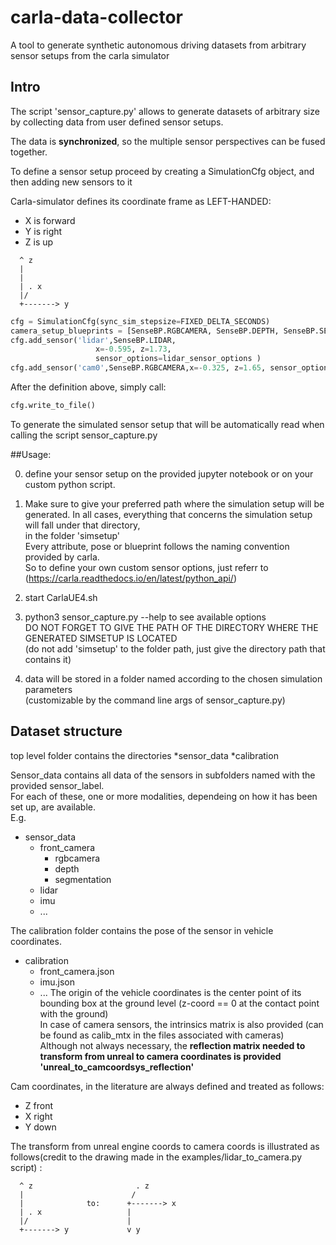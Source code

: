 # carla-data-collector
A tool to generate synthetic autonomous driving datasets from arbitrary sensor setups from the carla simulator

## Intro
The script 'sensor_capture.py' allows to generate datasets of arbitrary size by collecting data
from user defined sensor setups.   

The data is **synchronized**, so the multiple sensor perspectives can be fused together.


To define a sensor setup
proceed by creating a SimulationCfg object, and then adding new sensors to it


Carla-simulator defines its coordinate frame as LEFT-HANDED:

+ X is forward
+ Y is right
+ Z is up
```  
  ^ z               
  |                 
  |                 
  | . x             
  |/                
  +-------> y       
```
```python     
cfg = SimulationCfg(sync_sim_stepsize=FIXED_DELTA_SECONDS)
camera_setup_blueprints = [SenseBP.RGBCAMERA, SenseBP.DEPTH, SenseBP.SEGMENTATION]
cfg.add_sensor('lidar',SenseBP.LIDAR,
                   x=-0.595, z=1.73, 
                   sensor_options=lidar_sensor_options )
cfg.add_sensor('cam0',SenseBP.RGBCAMERA,x=-0.325, z=1.65, sensor_options=front_camera_attributes )
```
    
                    
After the definition above, simply call:
```python
cfg.write_to_file()
``` 
To generate the simulated sensor setup that will be automatically 
read when calling the script sensor_capture.py
    
##Usage:

0. define your sensor setup on the provided jupyter notebook or on your custom python script.
1. Make sure to give your preferred path where the simulation setup will be generated.
   In all cases, everything that concerns the simulation setup will fall under that directory,  
   in the folder 'simsetup'  
   Every attribute, pose or blueprint follows the naming convention provided by carla.  
   So to define your own custom sensor options, just referr to (https://carla.readthedocs.io/en/latest/python_api/)  
1. start CarlaUE4.sh
2. python3 sensor_capture.py --help to see available options  
   DO NOT FORGET TO GIVE THE PATH OF THE DIRECTORY WHERE THE GENERATED SIMSETUP IS LOCATED   
   (do not add 'simsetup' to the folder path, just give the directory path that contains it)  

3. data will be stored in a folder named according to the chosen simulation parameters  
   (customizable by the command line args of sensor_capture.py)




## Dataset structure
top level folder contains the directories
*sensor_data
*calibration

Sensor_data contains all data of the sensors in subfolders named with the provided sensor_label.     
For each of these, one or more modalities, dependeing on how it has been set up, are available.  
E.g. 
* sensor_data
    * front_camera
        * rgbcamera
        * depth
        * segmentation
    * lidar
    * imu
    * ...

The calibration folder contains the pose of the sensor in vehicle coordinates.   
* calibration
    * front_camera.json
    * imu.json
    * ...
The origin of the vehicle coordinates is the center point of its bounding box at the ground level (z-coord == 0 at the contact point with the ground)     
In case of camera sensors, the intrinsics matrix is also provided (can be found as calib_mtx in the files associated with cameras)     
Although not always necessary, the **reflection matrix needed to transform from unreal to camera coordinates is provided  'unreal_to_camcoordsys_reflection'**    

Cam coordinates, in the literature are always defined and treated as follows:
* Z front
* X right
* Y down

The transform from unreal engine coords to camera coords is illustrated as follows(credit to the drawing made in the examples/lidar_to_camera.py script) :
```  
  ^ z                       . z   
  |                        /   
  |              to:      +-------> x   
  | . x                   |   
  |/                      |   
  +-------> y             v y   
```






